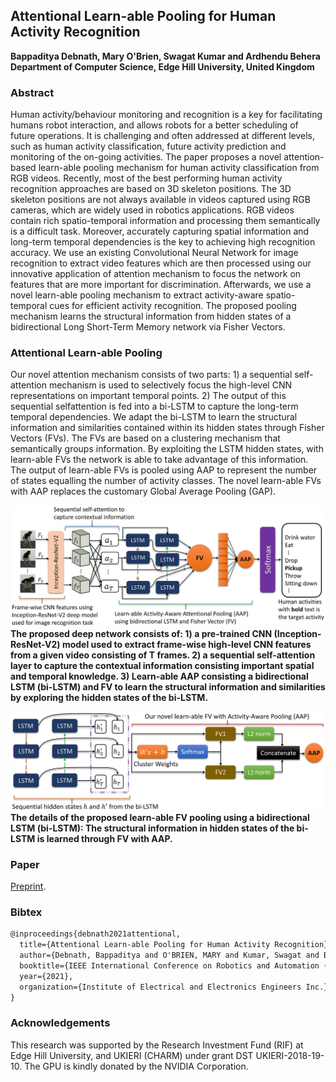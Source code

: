 ## Attentional Learn-able Pooling for Human Activity Recognition
**Bappaditya Debnath, Mary O'Brien, Swagat Kumar and Ardhendu Behera**<br>
**Department of Computer Science, Edge Hill University, United Kingdom**

### Abstract
Human activity/behaviour monitoring and recognition is a key for facilitating humans robot interaction, and allows robots for a better scheduling of future operations. It is challenging and often addressed at different levels, such as human activity classification, future activity prediction and monitoring of the on-going activities. The paper proposes a novel attention-based learn-able pooling mechanism for human activity classification from RGB videos. Recently, most of the best performing human activity recognition approaches are based on 3D skeleton positions. The 3D skeleton positions are not always available in videos captured using RGB cameras, which are widely used in robotics applications. RGB videos contain rich spatio-temporal information and processing them semantically is a difficult task. Moreover, accurately capturing spatial information and long-term temporal dependencies is the key to achieving high recognition accuracy. We use an existing Convolutional Neural Network for image recognition to extract video features which are then processed using our innovative application of attention mechanism to focus the network on features that are more important for discrimination. Afterwards, we use a novel learn-able pooling mechanism to extract activity-aware spatio-temporal cues for efficient activity recognition. The proposed pooling mechanism learns the structural information from hidden states of a bidirectional Long Short-Term Memory network via Fisher Vectors.

### Attentional Learn-able Pooling
Our novel attention mechanism consists of two parts: 1) a sequential self-attention mechanism is used to selectively focus the high-level CNN representations on important temporal points. 2) The output of this sequential selfattention is fed into a bi-LSTM to capture the long-term temporal dependencies. We adapt the bi-LSTM to learn the structural information and similarities contained within its hidden states through Fisher Vectors (FVs). The FVs are based on a clustering mechanism that semantically groups information. By exploiting the LSTM hidden states, with learn-able FVs the network is able to take advantage of this information. The output of learn-able FVs is pooled using AAP to represent the number of states equalling the number of activity classes. The novel learn-able FVs with AAP replaces the customary Global Average Pooling (GAP).

![Image](figures-low.jpg)
**The proposed deep network consists of: 1) a pre-trained CNN (Inception-ResNet-V2) model used to extract frame-wise high-level CNN features from a given video consisting of T frames. 2) a sequential self-attention layer to capture the contextual information consisting important spatial and temporal knowledge. 3) Learn-able AAP consisting a bidirectional LSTM (bi-LSTM) and FV to learn the structural information and similarities by exploring the hidden states of the bi-LSTM.**

![Image](pooling-net.jpg)
**The details of the proposed learn-able FV pooling using a bidirectional LSTM (bi-LSTM): The structural information in hidden states of the bi-LSTM is learned through FV with AAP.**

### Paper 
[Preprint](https://research.edgehill.ac.uk/ws/files/37692462/icra_2021.pdf).


### Bibtex
```markdown
@inproceedings{debnath2021attentional,
  title={Attentional Learn-able Pooling for Human Activity Recognition},
  author={Debnath, Bappaditya and O'BRIEN, MARY and Kumar, Swagat and Behera, Ardhendu},
  booktitle={IEEE International Conference on Robotics and Automation (ICRA)},
  year={2021},
  organization={Institute of Electrical and Electronics Engineers Inc.}
}
```

### Acknowledgements

This research was supported by the Research Investment Fund (RIF) at Edge Hill University, and UKIERI (CHARM) under grant DST UKIERI-2018-19-10. The GPU is kindly donated by the NVIDIA Corporation.
